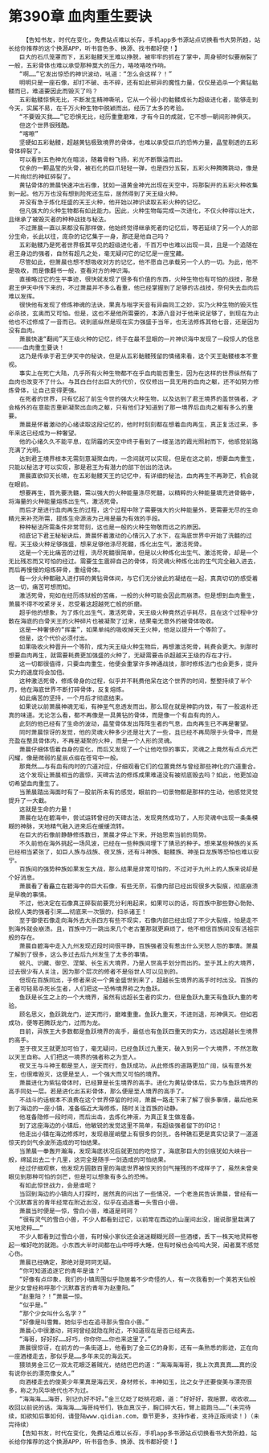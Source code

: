 # 第390章 血肉重生要诀
        【告知书友，时代在变化，免费站点难以长存，手机app多书源站点切换看书大势所趋，站长给你推荐的这个换源APP，听书音色多、换源、找书都好使！】
       巨大的石爪笼罩而下，五彩骷髅天王难以挣脱，被牢牢的抓在了掌中，周身顿时似要崩裂了一般，五彩骨体也难以承受那种莫大的压力，咯吱咯吱作响。
       “啊……”它发出惊恐的神识波动，吼道：“怎么会这样？！”
       明明只是一座石像，却打不破、击不碎，还有如此邪异的魔性力量，仅仅是追杀一个黄钻骷髅而已，难道要因此而毁灭了吗？
       五彩骷髅惊惧无比，不断发生精神嘶吼，它从一个弱小的骷髅成长为超级进化者，能够走到今天，实属不易，在千万火种生物中脱颖而出，经历了太多的考验。
       “不要毁灭我……”它恐惧无比，经历重重磨难，才有今日的成就，它不想一朝间形神俱灭。
       但这个世界很残酷。
       “喀嚓”
       坚硬如五彩骷髅，超越黄钻极致境界的骨体，也难以承受巨爪的恐怖力量，晶莹剔透的五彩骨体碎裂了。
       可以看到五色神光在暗淡，随着骨粉飞扬，彩光不断飘溢而出。
       仅余的一颗晶莹的头骨，被石化的巨爪轻轻一弹，也是四分五裂，五彩火种腾腾跳动，像是一片绚烂的神虹碎裂了。
       黄钻骨体的萧晨快速冲出石像，犹如一道黄金神光出现在天空中，将那裂开的五彩火种收集到一起。他万万也没有想到险死还生后，居然得到了天王级火种。
       并没有急于炼化旺盛的天王火种，他开始以神识读取五彩火种的记忆。
       但凡强大的火种生物都有如此能力。因此，火种生物每完成一次进化，不仅火种得以壮大，且继承了被毁灭者的种种战技与秘法。
       不过萧晨一直以来都没有那样做，他始终觉得继承死者的记忆后，等若延续了另一个人的部分生命，长此以往，庞杂的记忆集于一身，那还是他自己吗？
       五彩骷髅乃是死者世界极其罕见的超级进化者，千百万中也难以出现一具，且是一个追随在君王身边的强者，自然有超凡之处，毫无疑问它的记忆是一座宝藏。
       尽管如此，但萧晨也想不想吸收对方的记忆，他不愿自己承载另一个人的一切。为此，他不是吸收，而是像翻书一般，查看对方的神识海。
       直接略过它的生平事迹，很快就发现了很多有价值的东西，火种生物也有可怕的战技，那是君王伊天中传下来的，不过萧晨并不多么看重，他已经掌握到了足够的古战技，奈何失去血肉后难以发挥。
       很快他有发现了修炼神魂的法诀，果真与嗡字天音有异曲同工之妙，实乃火种生物的毁灭性必杀技，玄奥而又可怕。但是，这也不是他所需要的，本源八音对于他来说足够了，到现在为止他也不过修成了一音而已。说到底纵然是现在实力强盛于当年，也无法修炼其他七音，还是因为没有血肉。
       萧晨快速“翻阅”天王级火种的记忆，终于在最不显眼的一片神识海中发现了一段惊人的信息————血肉重生要诀！
       这乃是传承于君王伊天中的秘诀，但是从五彩骷髅残留的情绪来看，这个天王骷髅根本不重视。
       事实上在死亡大陆，几乎所有火种生物都不在乎血肉能否重生，因为在这样的世界纵然有了血肉也改变不了什么。与其白白付出巨大的代价，仅仅修出一具无用的血肉之躯，还不如努力修炼骨体，让自己变得更强。
       在死者的世界，只有忆起了前生今世的强大火种生物，以及达到了君王境界的盖世强者，才会格外的在意能否重新凝聚出血肉之躯，只有他们才知道到了那一境界后血肉之躯有多么的重要。
       萧晨是怀着激动的心绪读取这段记忆的，他时时刻刻都在想着血肉再生，真正复活过来，多年来这已经成为一种奢望。
       他的心绪久久不能平息，在阴霾的天空中终于看到了一缕圣洁的霞光照射而下，他感觉前路充满了光明。
       达到君王境界根本无需刻意凝聚血肉，一念间就可以实现，但是在这之前，想要血肉重生，只能以秘法才可以实现，那是君王为有潜力的部下创出的法诀。
       萧晨直欲仰天长啸，在五彩骷髅天王的记忆中，有详细的秘法，血肉再生不再渺茫，机会就在眼前。
       想要再生，首先要洗髓，需以强大的火种能量涤尽死髓，以精粹的火种能量填充进骨骼中，将海量的火种能量熔炼出生气，激活死骨。
       而后才是进行血肉再生的过程，这个过程中除了需要强大的火种能量外，更需要无尽的生命精元来补充所需，提炼生命源液为己用是最为有效的手段。
       种种秘法所需条件非常苛刻，这也是一般的火种生物敬而远之的原因。
       彻底记下君王秘秘诀后，萧晨怀着激动的心情沉入了水下，在海底世界中开始了洗髓的过程。天王级火种足够强盛，想来足够他涤尽死髓，炼化出生气，激活死骨。
       这是一个无比痛苦的过程，洗尽死髓很简单，但是以火种炼化出生气、激活死骨，却是一个无比残忍而又可怕的经过。需要生生震碎自己的骨体，将灵魂火种炼化出的生气完全融入进去，而后再慢慢的熔炼碎骨，重组骨体。
       每一分火种都融入进打碎的黄钻骨体间，与它们无分彼此的凝结在一起，真真切切的感受着这一切，痛苦可想而知。
       激活死骨，宛如在经历炼狱般的苦痛，一般的火种可能会因此而崩溃。但是想到血肉重生，萧晨不得不咬紧牙关，忍受着这超越死亡般的折磨。
       超乎他的想象，为了炼化出生气，激活死骨，天王级火种竟然近乎耗尽，且在这个过程中分散在海底的白骨天王的火种碎片也被凝聚了过来，结果毫无意外的被骨体吸收。
       这是一种奢侈的“挥霍”，如果单纯的吸收掉天王火种，他足以提升一个等阶了。
       但是，这个代价必须付出。
       如果吸收火种晋升一个等阶，成为天王级火种生物后，再想激活死骨，耗费会更大。到那时想要血肉再生，就需要耗费更加强盛的火种了，无疑需要击杀超越天王级的存在才行。
       这一切都很值得，只要血肉重生，他便会重掌许多神通战技，那时修炼法门也会更多，提升实力的速度将会加倍。
       这种激活死骨，修炼骨身的过程，似乎并不耗费他呆在这个世界的时间，整整持续了半个月，他在海底世界不断打碎骨体，反复熔炼。
       如此痛苦的坚持，一个月后才彻底结束。
       如果说以前萧晨神魂无垢，有神圣气息透发而出，那么现在就是神韵内敛，有了一股返朴还真的味道。无论怎么看，都不再像是一具黄钻的骨体，而是像一个有血有肉的人。
       此刻的他已经有了生命的波动，晶莹骨体发出阵阵生者的气息，血肉再生已不再是奢望。
       同时萧晨惊讶的发觉，他的灵魂火种多少还是壮大了一些，且已经不再局限于头骨中，而是充盈在整具骨体内，不再是凝聚的火种，而是一个人形的灵魂。
       萧晨仔细体悟着自身的变化，而后又发现了一个让他吃惊的事实，灵魂之上竟然有点点光芒闪耀，像是微弱的星辰点缀在苍穹中一般。
       那竟然……与有血有肉时的穴道对应，仔细观看它们的位置竟然与曾经那些神化的穴道重合。
       这个发现让萧晨相当的震惊，天碑古法的修炼成果难道没有被彻底毁去吗？如此，他更加迫切希望血肉重生了。
       当萧晨踏出海面时有了一股前所未有的感觉，眼前的一切景物都是那样的生动，他感觉灵觉提升了一大截。
       这就是生命的力量！
       萧晨在站在碧海中，尝试运转曾经的天碑古法，发现竟然成功了，人形灵魂中出现一条条模糊的神脉，天地精气融入进来后在缓缓流转。
       在巨大的石像前静静修炼数日，萧晨才停止下来，开始思索当前的局势。
       不久前他在海外挑起一场风波，已经在一些种族间埋下了猜忌的种子。想来某些种族的关系已经相当紧张了，如巨人族与战族、夜叉族，还有斗神族、骷髅族、神圣巨龙族等恐怕也难以安宁。
       百族间的强势种族如果发生大战，那么结果是非常可怕的，不过对于九州上的人族来说却是个好消息。
       萧晨看了看矗立在碧海中的巨大石像，有些无奈，石像内部已经出现很多大裂痕，彻底崩溃是早晚的事情。
       不过，他决定在石像真正碎裂前要充分利用起来，如果可以的话，将百族中那些野心勃勃、敌视人类的强者引来……彻底来一次狠的，扫杀诸王！
       至于御使石像走向海外去大杀四方有些不现实，石像内部已经出现了不少大裂痕，怕是走不到海外就会崩溃。且，百族中万一跳出来几个老古董那就更麻烦了，他不相信百族间没有活祖宗般的存在。
       萧晨自碧海中走入九州发现近段时间很平静，百族强者没有惹出什么天怒人怨的事情。萧晨了解到了很多，这么多过去后九州发生了太多的事情。
       蜕凡、识藏、御空、涅槃、长生五大境界，乃是人世高手划分而出的。至于其上的大境界，过去很少有人关注，因为那个层次的修者不是俗世人可以见到的。
       但现在百族同出，于修者来说一个黄金盛世到来了，超越长生境界的高手时时出没。百族的王者可轻易杀死长生者，人们把这一恐怖境界称之为鱼跃。
       鱼跃是长生之上的一个大境界，虽然有远超长生者的实力，但是鱼跃九重天有鱼跃九重的考验。
       顾名思义，鱼跃跳龙门，逆天而行，磨难重重。鱼跃九重天，不进则退，形神俱灭。但如若成功，便等若腾跃龙门，过而为龙。
       目前，异族王大多数都是鱼跃境界的高手，最低也有鱼跃四重天的实力，远远超越长生境界的高手。
       至于夜叉王就更加可怕了，毫无疑问，已经鱼跃过九重天，破入到另一个大境界，不然怎敢以天王自称。人们把这一境界的强者称之为至人。
       夜叉王与斗神王都是至人，逆天而行，鱼跃成功，从此修炼的道路更加广阔，纵有意外发生，也很难毁灭，这便是至人，一个强大而又可怕的境界。
       萧晨进化为紫钻骨体时，已经算是长生境界的高手。进化为黄钻骨体后，实力与鱼跃境界的高手同处一层。若是进化出五彩骨体，那么便是至人境界的高手了。
       不战斗的话根本不浪费在这个世界停留的时间，萧晨一路走下来了解了很多事情，最后他来到了海边的一座小镇，准备临近大海修炼，随时关注百族的动静。
       他准备隐修一段时间，而后出击，去炼化神液，为真正复生做准备。
       到了这座海边的小镇后，他敏锐的发觉这里不简单，有超级强者留下的印记！
       他走出小镇在海边修炼时，发现悬崖峭壁上有很多的剑孔，各种礁石更是真实记录了一道道惊天的剑气余波所造成的可怕结果。
       当萧晨一拳轰开瀚海，发现海底状况后就更加的吃惊了，海底那巨大的剑痕犹如大峡谷一般，绵延出去二十几里，这完全是随手一剑造成的可怕结果。
       经过仔细观察，他发现方圆数百里的海底世界被惊天的剑气摧残的不成样子了，虽然未曾亲眼见到那种可怕的剑芒，但是可以想象有多么的恐怖。
       有如此惊世战力，会是谁呢？
       当回到海边的小镇向人打探时，居然真的问出了一些情况，一个老渔民告诉萧晨，曾经有一个沉默寡言的青年经常在附近出没，似乎在追逐着一头雪白小兽。
       萧晨当时便是一惊，雪白小兽，难道是珂珂？
       “很有灵气的雪白小兽，不少人都看到过它，以前常在西边的山崖间出没，据说那里栽满了天地灵粹……”
       不少人都看到过雪白小兽，有时候小家伙还会迷迷糊糊光顾一些酒楼，丢下一株天地灵粹卷起一堆好吃的就跑。小东西大半时间都在山中呼呼大睡，但有时候也会呜呜大哭，闻者莫不感觉心伤。
       萧晨已经确定，那绝对是珂珂无疑。
       “你可知道追逐它的青年是谁？”
       “好像有点印象，我们的小镇周围似乎隐居着不少奇怪的人，有一次我看到一个美若天仙般是少女曾经称呼那个沉默寡言的青年为赵重阳。”
       “赵重阳？！”萧晨一惊。
       “似乎是。”
       “那个少女叫什么名字？”
       “好像是叫雪舞。她似乎也在追寻那头雪白小兽。”
       萧晨心中很激动，珂珂曾经就隐在附近，不知道现在是否已经离去。
       “海哥，好好好……好巧，你你你……你也来这里了。”
       萧晨很惊讶，在前方的一条街道上，他看到了金三亿的身影，还有一条熟悉的影迹，正在向一座酒楼走去，那似乎是……多年未见的海云天。
       猥琐男金三亿一双太花眼泛着贼光，结结巴巴的道：“海海海海哥，我上次真真真……真的没有说你长的漂亮像女人。”
       向酒楼走去的俊美少年果真是海云天，身材修长，丰神如玉，比之女子还要俊美与漂亮很多，称之为风华绝代也不为过。
       “海海海……海哥，别记仇好不好。”金三亿眨了眨桃花眼，道：“好好好，我赔罪，收收收……收回以前说的话。海海海……海哥纯爷们，铁血真汉子，胸口碎大石，臂上能跑马……”(未完待续，如欲知后事如何，请登陆www.qidian.com，章节更多，支持作者，支持正版阅读！)（未完待续）
       【告知书友，时代在变化，免费站点难以长存，手机app多书源站点切换看书大势所趋，站长给你推荐的这个换源APP，听书音色多、换源、找书都好使！】